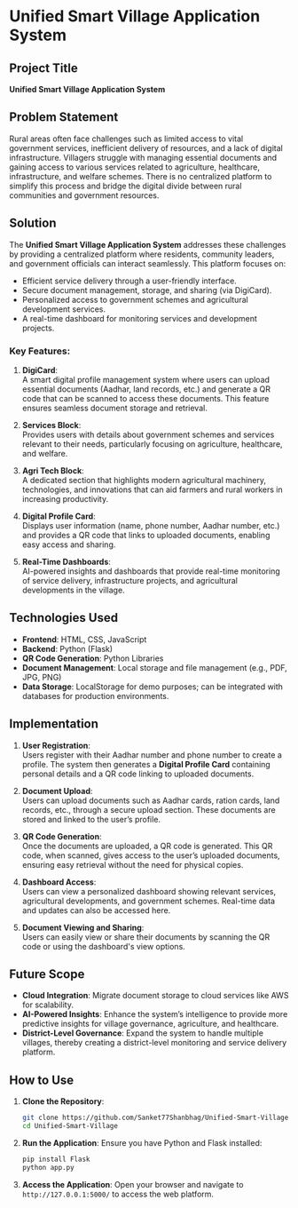 
# Unified Smart Village Application System

## Project Title
**Unified Smart Village Application System**

## Problem Statement
Rural areas often face challenges such as limited access to vital government services, inefficient delivery of resources, and a lack of digital infrastructure. Villagers struggle with managing essential documents and gaining access to various services related to agriculture, healthcare, infrastructure, and welfare schemes. There is no centralized platform to simplify this process and bridge the digital divide between rural communities and government resources.

## Solution
The **Unified Smart Village Application System** addresses these challenges by providing a centralized platform where residents, community leaders, and government officials can interact seamlessly. This platform focuses on:
- Efficient service delivery through a user-friendly interface.
- Secure document management, storage, and sharing (via DigiCard).
- Personalized access to government schemes and agricultural development services.
- A real-time dashboard for monitoring services and development projects.
  
### Key Features:
1. **DigiCard**:  
   A smart digital profile management system where users can upload essential documents (Aadhar, land records, etc.) and generate a QR code that can be scanned to access these documents. This feature ensures seamless document storage and retrieval.
   
2. **Services Block**:  
   Provides users with details about government schemes and services relevant to their needs, particularly focusing on agriculture, healthcare, and welfare.

3. **Agri Tech Block**:  
   A dedicated section that highlights modern agricultural machinery, technologies, and innovations that can aid farmers and rural workers in increasing productivity.

4. **Digital Profile Card**:  
   Displays user information (name, phone number, Aadhar number, etc.) and provides a QR code that links to uploaded documents, enabling easy access and sharing.

5. **Real-Time Dashboards**:  
   AI-powered insights and dashboards that provide real-time monitoring of service delivery, infrastructure projects, and agricultural developments in the village.

## Technologies Used
- **Frontend**: HTML, CSS, JavaScript
- **Backend**: Python (Flask)
- **QR Code Generation**: Python Libraries
- **Document Management**: Local storage and file management (e.g., PDF, JPG, PNG)
- **Data Storage**: LocalStorage for demo purposes; can be integrated with databases for production environments.

## Implementation

1. **User Registration**:  
   Users register with their Aadhar number and phone number to create a profile. The system then generates a **Digital Profile Card** containing personal details and a QR code linking to uploaded documents.

2. **Document Upload**:  
   Users can upload documents such as Aadhar cards, ration cards, land records, etc., through a secure upload section. These documents are stored and linked to the user’s profile.

3. **QR Code Generation**:  
   Once the documents are uploaded, a QR code is generated. This QR code, when scanned, gives access to the user’s uploaded documents, ensuring easy retrieval without the need for physical copies.

4. **Dashboard Access**:  
   Users can view a personalized dashboard showing relevant services, agricultural developments, and government schemes. Real-time data and updates can also be accessed here.

5. **Document Viewing and Sharing**:  
   Users can easily view or share their documents by scanning the QR code or using the dashboard's view options.

## Future Scope
- **Cloud Integration**: Migrate document storage to cloud services like AWS for scalability.
- **AI-Powered Insights**: Enhance the system’s intelligence to provide more predictive insights for village governance, agriculture, and healthcare.
- **District-Level Governance**: Expand the system to handle multiple villages, thereby creating a district-level monitoring and service delivery platform.

## How to Use
1. **Clone the Repository**:
   ```bash
   git clone https://github.com/Sanket77Shanbhag/Unified-Smart-Village.git
   cd Unified-Smart-Village
   ```

2. **Run the Application**:
   Ensure you have Python and Flask installed:
   ```bash
   pip install Flask
   python app.py
   ```

3. **Access the Application**:
   Open your browser and navigate to `http://127.0.0.1:5000/` to access the web platform.
